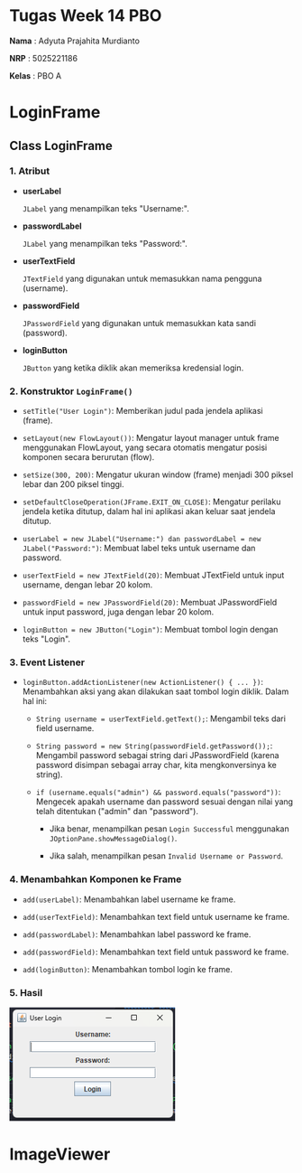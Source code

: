 # **Tugas Week 14 PBO**

**Nama** : Adyuta Prajahita Murdianto

**NRP** : 5025221186

**Kelas** : PBO A

# **LoginFrame**

## **Class LoginFrame**

### **1. Atribut**

- **userLabel**

  `JLabel` yang menampilkan teks "Username:".
  
- **passwordLabel**

  `JLabel` yang menampilkan teks "Password:".
  
- **userTextField**

  `JTextField` yang digunakan untuk memasukkan nama pengguna (username).
  
- **passwordField**

  `JPasswordField` yang digunakan untuk memasukkan kata sandi (password).
  
- **loginButton**

  `JButton` yang ketika diklik akan memeriksa kredensial login.

### **2. Konstruktor `LoginFrame()`**

- `setTitle("User Login")`: Memberikan judul pada jendela aplikasi (frame).

- `setLayout(new FlowLayout())`: Mengatur layout manager untuk frame menggunakan FlowLayout, yang secara otomatis mengatur posisi komponen secara berurutan (flow).
  
- `setSize(300, 200)`: Mengatur ukuran window (frame) menjadi 300 piksel lebar dan 200 piksel tinggi.
  
- `setDefaultCloseOperation(JFrame.EXIT_ON_CLOSE)`: Mengatur perilaku jendela ketika ditutup, dalam hal ini aplikasi akan keluar saat jendela ditutup.
  
- `userLabel = new JLabel("Username:") dan passwordLabel = new JLabel("Password:")`: Membuat label teks untuk username dan password.
  
- `userTextField = new JTextField(20)`: Membuat JTextField untuk input username, dengan lebar 20 kolom.

- `passwordField = new JPasswordField(20)`: Membuat JPasswordField untuk input password, juga dengan lebar 20 kolom.
  
- `loginButton = new JButton("Login")`: Membuat tombol login dengan teks "Login".

### **3. Event Listener**

- `loginButton.addActionListener(new ActionListener() { ... })`: Menambahkan aksi yang akan dilakukan saat tombol login diklik. Dalam hal ini:

  - `String username = userTextField.getText();`: Mengambil teks dari field username.
  
  - `String password = new String(passwordField.getPassword());`: Mengambil password sebagai string dari JPasswordField (karena password disimpan sebagai array char, kita mengkonversinya ke string).

  - `if (username.equals("admin") && password.equals("password"))`: Mengecek apakah username dan password sesuai dengan nilai yang telah ditentukan ("admin" dan "password").

    - Jika benar, menampilkan pesan `Login Successful` menggunakan `JOptionPane.showMessageDialog()`.
  
    - Jika salah, menampilkan pesan `Invalid Username or Password`.

### **4. Menambahkan Komponen ke Frame**

- `add(userLabel)`: Menambahkan label username ke frame.

- `add(userTextField)`: Menambahkan text field untuk username ke frame.

- `add(passwordLabel)`: Menambahkan label password ke frame.

- `add(passwordField)`: Menambahkan text field untuk password ke frame.

- `add(loginButton)`: Menambahkan tombol login ke frame.

### **5. Hasil**

![alt text](Resource/LoginFrame/image.png)

# **ImageViewer**